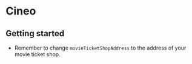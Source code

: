 # Cineo 

## Getting started
- Remember to change `movieTicketShopAddress` to the address of your movie ticket shop.

